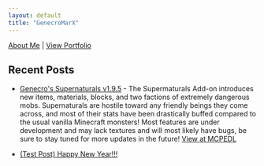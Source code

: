 ```yaml
---
layout: default
title: "GenecroMarX"
---
```

[About Me](https://genecromarx.github.io/about-genecromarx) | [View Portfolio]()

## Recent Posts


*   [Genecro's Supernaturals v1.9.5](https://genecromarx.github.io/supernaturals) - The Supermaturals Add-on introduces new items, materials, blocks, and two factions of extremely dangerous mobs. Supernaturals are hostile toward any friendly beings they come across, and most of their stats have been drastically buffed compared to the usual vanilla Minecraft monsters! Most features are under development and may lack textures and will most likely have bugs, be sure to stay tuned for more updates in the future! [View at MCPEDL](https://mcpedl.com/the-vampires-addon/)

*   [(Test Post) Happy New Year!!!](https://genecromarx.github.io/happy-new-year)
